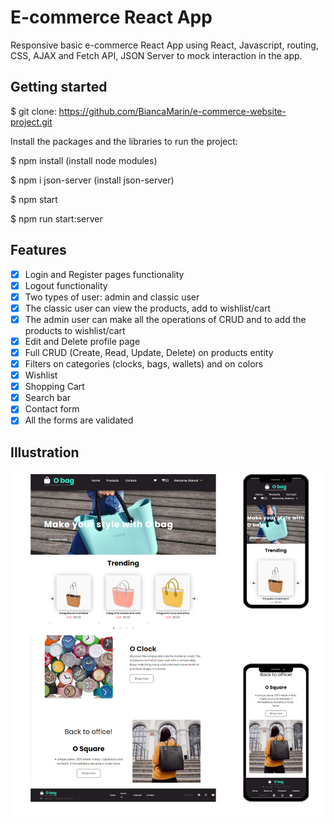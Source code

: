# E-commerce React App

Responsive basic e-commerce React App using React, Javascript, routing, CSS, AJAX and Fetch API, JSON Server to mock interaction in the app.

## Getting started

$ git clone: https://github.com/BiancaMarin/e-commerce-website-project.git

Install the packages and the libraries to run the project:

$ npm install (install node modules)

$ npm i json-server (install json-server)

$ npm start

$ npm run start:server

## Features

- [x] Login and Register pages functionality
- [x] Logout functionality
- [x] Two types of user: admin and classic user
- [x] The classic user can view the products, add to wishlist/cart
- [x] The admin user can make all the operations of CRUD and to add the products to wishlist/cart
- [x] Edit and Delete profile page
- [x] Full CRUD (Create, Read, Update, Delete) on products entity
- [x] Filters on categories (clocks, bags, wallets) and on colors
- [x] Wishlist
- [x] Shopping Cart
- [x] Search bar
- [x] Contact form
- [x] All the forms are validated

## Illustration

![Homepage](./public/images/Homepage.png)
